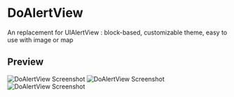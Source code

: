 DoAlertView
===========

An replacement for UIAlertView : block-based, customizable theme, easy to use with image or map

## Preview

![DoAlertView Screenshot](https://github.com/donobono/DoAlertView/blob/master/p1.png)
![DoAlertView Screenshot](https://github.com/donobono/DoAlertView/blob/master/p2.png)
![DoAlertView Screenshot](https://github.com/donobono/DoAlertView/blob/master/p3.png)
